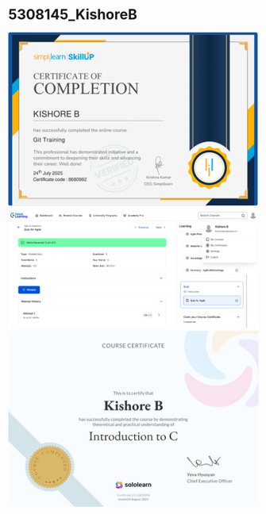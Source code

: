 # 5308145_KishoreB

<img src="https://github.com/KishoreB7/5308145_KishoreB/blob/main/GIT/5308145_Kishore%20B.jpg" alt="308145_KishoreB" />

<img src="https://github.com/KishoreB7/5308145_KishoreB/blob/main/SDLC/5308145_Kishore%20B.png" alt="308145_KishoreB" />

<img src="https://github.com/KishoreB7/5308145_KishoreB/blob/main/C/5308145_KishoreB.jpg" alt="308145_KishoreB" />

